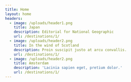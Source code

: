```yaml
---
title: Home
layout: home
headers:
  - image: /uploads/header1.png
    title: Japan
    description: Editorial for National Geographic
    url: /destinations/1/
  - image: /uploads/header2.png
    title: In the wind of Scotland
    description: Proin suscipit justo at arcu convallis.
    url: /destinations/1/
  - image: /uploads/header2.png
    title: Amsterdam
    description: 'Lacinia sapien eget, pretium dolor.'
    url: /destinations/1/
---
```


